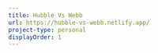 ```yaml
---
title: Hubble Vs Webb
url: https://hubble-vs-webb.netlify.app/
project-type: personal
displayOrder: 1
---
```


